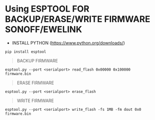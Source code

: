 # Using ESPTOOL FOR BACKUP/ERASE/WRITE FIRMWARE SONOFF/EWELINK

- INSTALL PYTHON (https://www.python.org/downloads/)

```
pip install esptool
```

> BACKUP FIRMWARE
```
esptool.py --port <serialport> read_flash 0x00000 0x100000 firmware.bin
```
> ERASE FIRMWARE
```
esptool.py --port <serialport> erase_flash
```
> WRITE FIRMWARE
```
esptool.py --port <serialport> write_flash -fs 1MB -fm dout 0x0 firmware.bin
```